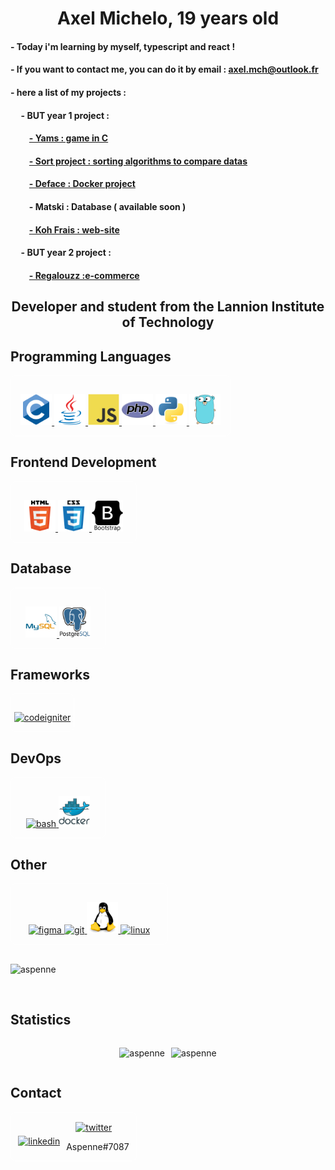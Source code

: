 <h1 align="center"> Axel Michelo, 19 years old</h1>

<h4> - Today i'm learning by myself, typescript and react ! </h4>
<h4> - If you want to contact me, you can do it by email : <a href="mailto:axel.mch@outlook.fr"> axel.mch@outlook.fr</a></h4>

<h4> - here a list of my projects : </h4>
<h4> &nbsp&nbsp&nbsp&nbsp - BUT year 1 project : </h4>
<h4> &nbsp&nbsp&nbsp&nbsp&nbsp&nbsp&nbsp&nbsp <a href="https://github.com/aspenne/IUT-SAE1.01" target="_blank" rel="noreferrer"> - Yams : game in C</h4></a>
<h4> &nbsp&nbsp&nbsp&nbsp&nbsp&nbsp&nbsp&nbsp <a href="https://github.com/aspenne/IUT-SAE1.02" target="_blank" rel="noreferrer"> - Sort project : sorting algorithms to compare datas</h4></a>
<h4> &nbsp&nbsp&nbsp&nbsp&nbsp&nbsp&nbsp&nbsp <a href="https://github.com/aspenne/IUT-SAE1.03" target="_blank" rel="noreferrer"> - Deface : Docker project </h4></a>
<h4> &nbsp&nbsp&nbsp&nbsp&nbsp&nbsp&nbsp&nbsp - Matski : Database  ( available soon ) </h4> 
<h4> &nbsp&nbsp&nbsp&nbsp&nbsp&nbsp&nbsp&nbsp <a href="https://github.com/aspenne/IUT-SAE1.05" target="_blank" rel="noreferrer"> - Koh Frais : web-site</h4></a>

<h4> &nbsp&nbsp&nbsp&nbsp - BUT year 2 project : </h4>

<h4> &nbsp&nbsp&nbsp&nbsp&nbsp&nbsp&nbsp&nbsp <a href="https://github.com/aspenne/Regalouzz" target="_blank" rel="noreferrer"> - Regalouzz :e-commerce</h4></a>



<h2 align="center">Developer and student from the Lannion Institute of Technology </h2>
<section>
<h2 align="left"> Programming Languages </h2>
<article style="display : flex; 
                justify-content : center; 
                align-items : center;
                padding-top : 15px;
                width : 350px;
                border : 1px solid #fff;
                border-radius : 8px;">
    
<a href="https://www.cprogramming.com/" target="_blank" rel="noreferrer"> <img src="https://raw.githubusercontent.com/devicons/devicon/master/icons/c/c-original.svg" alt="c" width="50" height="50"/> </a>
<a href="https://www.java.com" target="_blank" rel="noreferrer"> <img src="https://raw.githubusercontent.com/devicons/devicon/master/icons/java/java-original.svg" alt="java" width="50" height="50"/> </a>
<a href="https://developer.mozilla.org/en-US/docs/Web/JavaScript" target="_blank" rel="noreferrer"> <img src="https://raw.githubusercontent.com/devicons/devicon/master/icons/javascript/javascript-original.svg" alt="javascript" width="50" height="50"/> </a>
<a href="https://www.php.net" target="_blank" rel="noreferrer"> <img src="https://raw.githubusercontent.com/devicons/devicon/master/icons/php/php-original.svg" alt="php" width="50" height="50"/> </a>
<a href="https://www.python.org" target="_blank" rel="noreferrer"> <img src="https://raw.githubusercontent.com/devicons/devicon/master/icons/python/python-original.svg" alt="python" width="50" height="50"/> </a>
<a href="https://golang.org" target="_blank" rel="noreferrer"> <img src="https://raw.githubusercontent.com/devicons/devicon/master/icons/go/go-original.svg" alt="go" width="50" height="50"/> </a>

</article>
<h2 align="left" > Frontend Development </h2>
<article style="display : flex; 
                justify-content : center; 
                align-items : center;
                padding-top : 15px;
                width : 200px;
                border : 1px solid #fff;
                border-radius : 8px;">

<a href="https://www.w3.org/html/" target="_blank" rel="noreferrer"> <img src="https://raw.githubusercontent.com/devicons/devicon/master/icons/html5/html5-original-wordmark.svg" alt="html5" width="50" height="50"/> </a>
<a href="https://www.w3schools.com/css/" target="_blank" rel="noreferrer"> <img src="https://raw.githubusercontent.com/devicons/devicon/master/icons/css3/css3-original-wordmark.svg" alt="css3" width="50" height="50"/> </a>
<a href="https://getbootstrap.com" target="_blank" rel="noreferrer"> <img src="https://raw.githubusercontent.com/devicons/devicon/master/icons/bootstrap/bootstrap-plain-wordmark.svg" alt="bootstrap" width="50" height="50"/> </a>

</article>
<h2 align="left" > Database </h2>
<article style="display : flex; 
                justify-content : center; 
                align-items : center;
                padding-top : 15px;
                width : 150px;
                border : 1px solid #fff;
                border-radius : 8px;">

<a href="https://www.mysql.com/" target="_blank" rel="noreferrer"> <img src="https://raw.githubusercontent.com/devicons/devicon/master/icons/mysql/mysql-original-wordmark.svg" alt="mysql" width="50" height="50"/> </a>
<a href="https://www.postgresql.org" target="_blank" rel="noreferrer"> <img src="https://raw.githubusercontent.com/devicons/devicon/master/icons/postgresql/postgresql-original-wordmark.svg" alt="postgresql" width="50" height="50"/> </a>

</article>
<h2 align="left" > Frameworks </h2>
<article style="display : flex; 
                justify-content : center; 
                align-items : center;
                padding-top : 15px;
                width : 100px;
                border : 1px solid #fff;
                border-radius : 8px;">

<a href="https://codeigniter.com" target="_blank" rel="noreferrer"> <img src="https://cdn.worldvectorlogo.com/logos/codeigniter.svg" alt="codeigniter" width="50" height="50"/> </a>

</article>
<h2 align="left"> DevOps </h2>
<article style="display : flex; 
                justify-content : center; 
                align-items : center;
                padding-top : 15px;
                width : 150px;
                border : 1px solid #fff;
                border-radius : 8px;">

<a href="https://www.gnu.org/software/bash/" target="_blank" rel="noreferrer"> <img src="https://www.vectorlogo.zone/logos/gnu_bash/gnu_bash-icon.svg" alt="bash" width="50" height="50"/> </a>
<a href="https://www.docker.com/" target="_blank" rel="noreferrer"> <img src="https://raw.githubusercontent.com/devicons/devicon/master/icons/docker/docker-original-wordmark.svg" alt="docker" width="50" height="50"/> </a>

</article>
<h2 align="left"> Other </h2>
<article style="display : flex; 
                justify-content : center; 
                align-items : center;
                padding-top : 15px;
                width : 250px;
                border : 1px solid #fff;
                border-radius : 8px;">

<a href="https://www.figma.com/" target="_blank" rel="noreferrer"> <img src="https://www.vectorlogo.zone/logos/figma/figma-icon.svg" alt="figma" width="50" height="50"/> </a>
<a href="https://git-scm.com/" target="_blank" rel="noreferrer"> <img src="https://www.vectorlogo.zone/logos/git-scm/git-scm-icon.svg" alt="git" width="50" height="50"/> </a>
<a href="https://www.linux.org/" target="_blank" rel="noreferrer"> <img src="https://raw.githubusercontent.com/devicons/devicon/master/icons/linux/linux-original.svg" alt="linux" width="50" height="50"/> </a>
<a href="https://www.windows.com/" target="_blank" rel="noreferrer"> <img src="https://www.1min30.com/wp-content/uploads/2017/04/Symbole-Windows.png" alt="linux" width="50" height="50"/> </a>

</section>

<br>

<p><img src="https://github-readme-stats.vercel.app/api/top-langs?username=aspenne&show_icons=true&locale=en&layout=compact" alt="aspenne" /></p>

<br>

<h2 align="left"> Statistics </h2>

<div style="display : flex; 
            justify-content : center; 
            align-items : center;
            gap : 10px;">


<p><img src="https://github-readme-stats.vercel.app/api?username=aspenne&show_icons=true&locale=en" alt="aspenne" /></p>

<p><img src="https://github-readme-streak-stats.herokuapp.com/?user=aspenne&" alt="aspenne" /></p>
</div>

<h2 align="left"> Contact </h2>
<article style="display : flex; 
                justify-content : center; 
                align-items : center;
                padding-top : 15px;
                width : 200px;
                border : 1px solid #fff;
                border-radius : 8px;">

<a href="https://www.linkedin.com/in/michelo-axel/" target="_blank" rel="noreferrer"> <img src="https://www.vectorlogo.zone/logos/linkedin/linkedin-icon.svg" alt="linkedin" width="50" height="50"/> </a>

<div style = "margin-left : 10px;">
<a style = "margin-left : 15px;" href="https://discord.com" target="_blank" rel="noreferrer"> <img src="https://www.vectorlogo.zone/logos/discordapp/discordapp-icon.svg" alt="twitter" width="50" height="50"/></a>
<p>Aspenne#7087</p>
</div>



</article>


